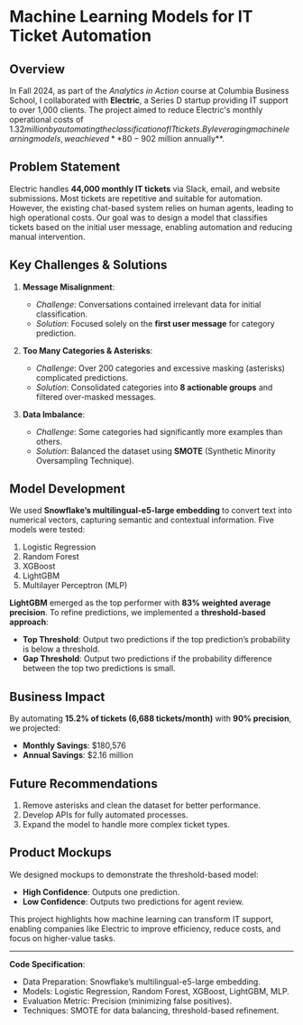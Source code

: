 # Machine Learning Models for IT Ticket Automation

## Overview
In Fall 2024, as part of the *Analytics in Action* course at Columbia Business School, I collaborated with **Electric**, a Series D startup providing IT support to over 1,000 clients. The project aimed to reduce Electric's monthly operational costs of $1.32 million by automating the classification of IT tickets. By leveraging machine learning models, we achieved **80-90% accuracy** in predicting automatable tickets, saving an estimated **$2 million annually**.

## Problem Statement
Electric handles **44,000 monthly IT tickets** via Slack, email, and website submissions. Most tickets are repetitive and suitable for automation. However, the existing chat-based system relies on human agents, leading to high operational costs. Our goal was to design a model that classifies tickets based on the initial user message, enabling automation and reducing manual intervention.

## Key Challenges & Solutions
1. **Message Misalignment**: 
   - *Challenge*: Conversations contained irrelevant data for initial classification.
   - *Solution*: Focused solely on the **first user message** for category prediction.

2. **Too Many Categories & Asterisks**:
   - *Challenge*: Over 200 categories and excessive masking (asterisks) complicated predictions.
   - *Solution*: Consolidated categories into **8 actionable groups** and filtered over-masked messages.

3. **Data Imbalance**:
   - *Challenge*: Some categories had significantly more examples than others.
   - *Solution*: Balanced the dataset using **SMOTE** (Synthetic Minority Oversampling Technique).

## Model Development
We used **Snowflake’s multilingual-e5-large embedding** to convert text into numerical vectors, capturing semantic and contextual information. Five models were tested:
1. Logistic Regression
2. Random Forest
3. XGBoost
4. LightGBM
5. Multilayer Perceptron (MLP)

**LightGBM** emerged as the top performer with **83% weighted average precision**. To refine predictions, we implemented a **threshold-based approach**:
- **Top Threshold**: Output two predictions if the top prediction’s probability is below a threshold.
- **Gap Threshold**: Output two predictions if the probability difference between the top two predictions is small.

## Business Impact
By automating **15.2% of tickets (6,688 tickets/month)** with **90% precision**, we projected:
- **Monthly Savings**: $180,576
- **Annual Savings**: $2.16 million

## Future Recommendations
1. Remove asterisks and clean the dataset for better performance.
2. Develop APIs for fully automated processes.
3. Expand the model to handle more complex ticket types.

## Product Mockups
We designed mockups to demonstrate the threshold-based model:
- **High Confidence**: Outputs one prediction.
- **Low Confidence**: Outputs two predictions for agent review.

This project highlights how machine learning can transform IT support, enabling companies like Electric to improve efficiency, reduce costs, and focus on higher-value tasks.

---

**Code Specification**:
- Data Preparation: Snowflake’s multilingual-e5-large embedding.
- Models: Logistic Regression, Random Forest, XGBoost, LightGBM, MLP.
- Evaluation Metric: Precision (minimizing false positives).
- Techniques: SMOTE for data balancing, threshold-based refinement.
